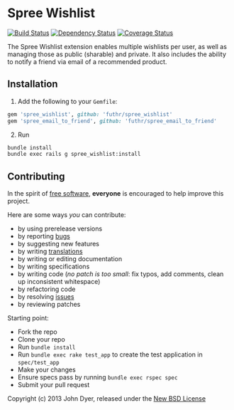 # Spree Wishlist

[![Build Status](https://travis-ci.org/futhr/spree_wishlist.png?branch=2-0-stable)](https://travis-ci.org/futhr/spree_wishlist)
[![Dependency Status](https://gemnasium.com/futhr/spree_wishlist.png)](https://gemnasium.com/futhr/spree_wishlist)
[![Coverage Status](https://coveralls.io/repos/futhr/spree_wishlist/badge.png?branch=2-0-stable)](https://coveralls.io/r/futhr/spree_wishlist)

The Spree Wishlist extension enables multiple wishlists per user, as well as managing those as public (sharable) and private. It also includes the ability to notify a friend via email of a recommended product.

## Installation

1. Add the following to your `Gemfile`:
```ruby
gem 'spree_wishlist', github: 'futhr/spree_wishlist'
gem 'spree_email_to_friend', github: 'futhr/spree_email_to_friend'
```

2. Run
```sh
bundle install
bundle exec rails g spree_wishlist:install
```

## Contributing

In the spirit of [free software][1], **everyone** is encouraged to help improve this project.

Here are some ways *you* can contribute:

* by using prerelease versions
* by reporting [bugs][2]
* by suggesting new features
* by writing [translations][4]
* by writing or editing documentation
* by writing specifications
* by writing code (*no patch is too small*: fix typos, add comments, clean up inconsistent whitespace)
* by refactoring code
* by resolving [issues][2]
* by reviewing patches

Starting point:

* Fork the repo
* Clone your repo
* Run `bundle install`
* Run `bundle exec rake test_app` to create the test application in `spec/test_app`
* Make your changes
* Ensure specs pass by running `bundle exec rspec spec`
* Submit your pull request

Copyright (c) 2013 John Dyer, released under the [New BSD License][3]

[1]: http://www.fsf.org/licensing/essays/free-sw.html
[2]: https://github.com/futhr/spree_wishlist/issues
[3]: https://github.com/futhr/spree_wishlist/blob/2-0-stable/LICENSE.md
[4]: http://www.localeapp.com/projects/4915
